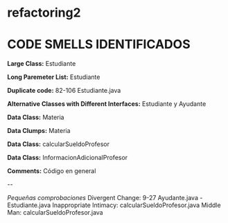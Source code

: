 # refactoring2
# CODE SMELLS IDENTIFICADOS
**Large Class:** Estudiante

**Long Paremeter List:** Estudiante

**Duplicate code:** 82-106 Estudiante.java

**Alternative Classes with Different Interfaces:** Estudiante y Ayudante

**Data Class:** Materia

**Data Clumps:** Materia

**Data Class:** calcularSueldoProfesor

**Data Class:** InformacionAdicionalProfesor

**Comments:** Código en general


--

*Pequeñas comprobaciones*
Divergent Change: 9-27 Ayudante.java - Estudiante.java
Inappropriate Intimacy: calcularSueldoProfesor.java
Middle Man: calcularSueldoProfesor.java
